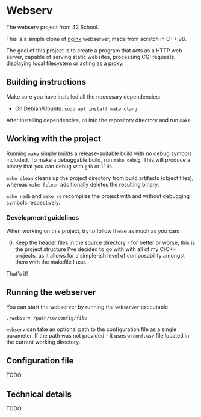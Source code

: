 # Webserv

The webserv project from 42 School.

This is a simple clone of [nginx](https://nginx.org/en/) webserver, made from scratch in C++ 98.

The goal of this project is to create a program that acts as a HTTP web server, capable of serving static websites, processing CGI requests, displaying local filesystem or acting as a proxy.

## Building instructions

Make sure you have installed all the necessary dependencies:
* On Debian/Ubuntu: `sudo apt install make clang`

After installing dependencies, `cd` into the repository directory and run `make`.

## Working with the project

Running `make` simply builds a release-suitable build with no debug symbols included. To make a debuggable build, run `make debug`. This will produce a binary that you can debug with `gdb` or `lldb`.

`make clean` cleans up the project directory from build artifacts (object files), whereas `make fclean` additionally deletes the resulting binary.

`make redb` and `make re` recompiles the project with and without debugging symbols respectively.

### Development guidelines

When working on this project, try to follow these as much as you can:

0) Keep the header files in the source directory - for better or worse, this is the project structure I've decided to go with with all of my C/C++ projects, as it allows for a simple-ish level of composability amongst them with the makefile I use.

That's it!

## Running the webserver

You can start the webserver by running the `webserver` executable.

```
./webserv /path/to/config/file
```

`webserv` can take an optional path to the configuration file as a single parameter. If the path was not provided - it uses `wsconf.wsv` file located in the current working directory.

## Configuration file

TODO.

## Technical details

TODO.